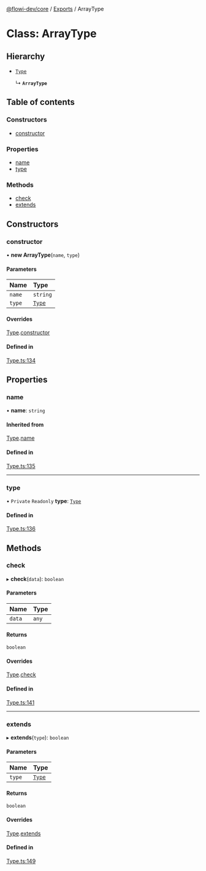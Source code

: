 [@flowi-dev/core](../README.md) / [Exports](../modules.md) / ArrayType

# Class: ArrayType

## Hierarchy

- [`Type`](Type.md)

  ↳ **`ArrayType`**

## Table of contents

### Constructors

- [constructor](ArrayType.md#constructor)

### Properties

- [name](ArrayType.md#name)
- [type](ArrayType.md#type)

### Methods

- [check](ArrayType.md#check)
- [extends](ArrayType.md#extends)

## Constructors

### constructor

• **new ArrayType**(`name`, `type`)

#### Parameters

| Name | Type |
| :------ | :------ |
| `name` | `string` |
| `type` | [`Type`](Type.md) |

#### Overrides

[Type](Type.md).[constructor](Type.md#constructor)

#### Defined in

[Type.ts:134](https://github.com/flowi-dev/core/blob/b837f04/src/classes/Type.ts#L134)

## Properties

### name

• **name**: `string`

#### Inherited from

[Type](Type.md).[name](Type.md#name)

#### Defined in

[Type.ts:135](https://github.com/flowi-dev/core/blob/b837f04/src/classes/Type.ts#L135)

___

### type

• `Private` `Readonly` **type**: [`Type`](Type.md)

#### Defined in

[Type.ts:136](https://github.com/flowi-dev/core/blob/b837f04/src/classes/Type.ts#L136)

## Methods

### check

▸ **check**(`data`): `boolean`

#### Parameters

| Name | Type |
| :------ | :------ |
| `data` | `any` |

#### Returns

`boolean`

#### Overrides

[Type](Type.md).[check](Type.md#check)

#### Defined in

[Type.ts:141](https://github.com/flowi-dev/core/blob/b837f04/src/classes/Type.ts#L141)

___

### extends

▸ **extends**(`type`): `boolean`

#### Parameters

| Name | Type |
| :------ | :------ |
| `type` | [`Type`](Type.md) |

#### Returns

`boolean`

#### Overrides

[Type](Type.md).[extends](Type.md#extends)

#### Defined in

[Type.ts:149](https://github.com/flowi-dev/core/blob/b837f04/src/classes/Type.ts#L149)
